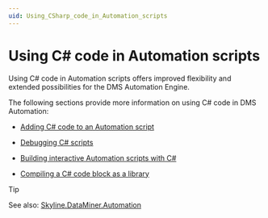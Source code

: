 ```yaml
---
uid: Using_CSharp_code_in_Automation_scripts
---
```


# Using C# code in Automation scripts

Using C# code in Automation scripts offers improved flexibility and extended possibilities for the DMS Automation Engine.

The following sections provide more information on using C# code in DMS Automation:

- [Adding C# code to an Automation script](xref:Adding_CSharp_code_to_an_Automation_script)

- [Debugging C# scripts](xref:Debugging_CSharp_scripts)

- [Building interactive Automation scripts with C#](xref:Building_interactive_Automation_scripts_with_CSharp)

- [Compiling a C# code block as a library](xref:Compiling_a_CSharp_code_block_as_a_library)

> [!TIP]
> See also: [Skyline.DataMiner.Automation](xref:Skyline.DataMiner.Automation)
